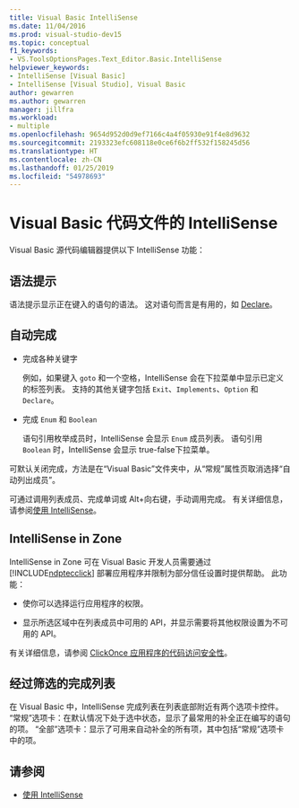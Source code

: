 ```yaml
---
title: Visual Basic IntelliSense
ms.date: 11/04/2016
ms.prod: visual-studio-dev15
ms.topic: conceptual
f1_keywords:
- VS.ToolsOptionsPages.Text_Editor.Basic.IntelliSense
helpviewer_keywords:
- IntelliSense [Visual Basic]
- IntelliSense [Visual Studio], Visual Basic
author: gewarren
ms.author: gewarren
manager: jillfra
ms.workload:
- multiple
ms.openlocfilehash: 9654d952d0d9ef7166c4a4f05930e91f4e8d9632
ms.sourcegitcommit: 2193323efc608118e0ce6f6b2ff532f158245d56
ms.translationtype: HT
ms.contentlocale: zh-CN
ms.lasthandoff: 01/25/2019
ms.locfileid: "54978693"
---
```

# <a name="intellisense-for-visual-basic-code-files"></a>Visual Basic 代码文件的 IntelliSense

Visual Basic 源代码编辑器提供以下 IntelliSense 功能：

## <a name="syntax-tips"></a>语法提示

语法提示显示正在键入的语句的语法。 这对语句而言是有用的，如 [Declare](/dotnet/visual-basic/language-reference/statements/declare-statement)。

## <a name="automatic-completion"></a>自动完成

- 完成各种关键字

     例如，如果键入 `goto` 和一个空格，IntelliSense 会在下拉菜单中显示已定义的标签列表。 支持的其他关键字包括 `Exit`、`Implements`、`Option` 和 `Declare`。

- 完成 `Enum` 和 `Boolean`

    语句引用枚举成员时，IntelliSense 会显示 `Enum` 成员列表。 语句引用 `Boolean` 时，IntelliSense 会显示 true-false下拉菜单。

可默认关闭完成，方法是在“Visual Basic”文件夹中，从“常规”属性页取消选择“自动列出成员”。

可通过调用列表成员、完成单词或 Alt+向右键，手动调用完成。 有关详细信息，请参阅[使用 IntelliSense](../ide/using-intellisense.md)。

## <a name="intellisense-in-zone"></a>IntelliSense in Zone

IntelliSense in Zone 可在 Visual Basic 开发人员需要通过 [!INCLUDE[ndptecclick](../deployment/includes/ndptecclick_md.md)] 部署应用程序并限制为部分信任设置时提供帮助。 此功能：

- 使你可以选择运行应用程序的权限。

- 显示所选区域中在列表成员中可用的 API，并显示需要将其他权限设置为不可用的 API。

有关详细信息，请参阅 [ClickOnce 应用程序的代码访问安全性](../deployment/code-access-security-for-clickonce-applications.md)。

## <a name="filtered-completion-lists"></a>经过筛选的完成列表

在 Visual Basic 中，IntelliSense 完成列表在列表底部附近有两个选项卡控件。 “常规”选项卡：在默认情况下处于选中状态，显示了最常用的补全正在编写的语句的项。 “全部”选项卡：显示了可用来自动补全的所有项，其中包括“常规”选项卡中的项。

## <a name="see-also"></a>请参阅

- [使用 IntelliSense](../ide/using-intellisense.md)